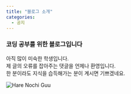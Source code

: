 ```yaml
---
title: "블로그 소개"
categories:
  - 공지
---
```

### 코딩 공부를 위한 블로그입니다

아직 많이 미숙한 학생입니다.  
제 글의 오류를 잡아주는 댓글을 언제나 환영입니다.  
한 분이라도 지식을 습득해가는 분이 계시면 기쁘겠네요.

![Hare Nochi Guu](https://github.com/StealthBlack66/AndroidTravel/assets/130235113/e9e8b97e-cc59-4f07-9a9c-8ef8b71bee3c)


